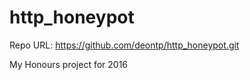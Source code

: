 # http_honeypot
Repo URL: https://github.com/deontp/http_honeypot.git

My Honours project for 2016

